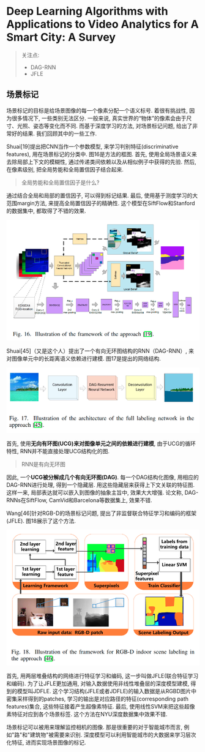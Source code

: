 # Deep Learning Algorithms with Applications to Video Analytics for A Smart City: A Survey

> 关注点:
>
> * DAG-RNN
> * JFLE

## 场景标记

场景标记的目标是给场景图像的每一个像素分配一个语义标号. 着很有挑战性, 因为很多情况下, 一些类别无法区分. 一般来说, 真实世界的“物体”的像素会由于尺寸、光照、姿态等变化而不同. 而基于深度学习的方法, 对场景标记问题, 给出了非常好的结果. 我们回顾其中的一些工作.

Shuai[19]提出把CNN当作一个参数模型, 来学习判别特征(discriminative features), 用在场景标记的分类中. 图16是方法的框图. 首先, 使用全局场景语义来去除局部上下文的模糊性, 通过传递类间依赖以及从相似例子中获得的先验. 然后, 在像素级别, 把全局势能和全局置信因子结合起来.

> 全局势能和全局置信因子是什么?

通过结合全局和局部的置信因子, 可以得到标记结果. 最后, 使用基于测度学习的大范围margin方法, 来提高全局置信因子的精确性. 这个模型在SiftFlow和Stanford的数据集中, 都取得了不错的效果.

![1544496638252](assets/1544496638252.png)

Shuai[45]（又是这个人）提出了一个有向无环图结构的RNN（DAG-RNN）, 来对图像单元中的长距离语义依赖进行建模. 图17是提出的网络结构.

![1544496899199](assets/1544496899199.png)

首先, 使用**无向有环图(UCG)来对图像单元之间的依赖进行建模**, 由于UCG的循环特性, RNN并不能直接处理UCG结构化的图.

> RNN是有向无环图

因此, 一个**UCG被分解成几个有向无环图(DAG)**. 每一个DAG结构化图像, 用相应的DAG-RNN进行处理, 得到一个隐藏层. 用这些隐藏层来获得上下文关联的特征图. 这样一来, 局部表达就可以嵌入到图像的抽象主旨中, 效果大大增强. 论文称, DAG-RNNs在SiftFlow, CamVid和Barcelona等数据集上, 效果不错.

Wang[46]针对RGB-D的场景标记问题, 提出了非监督联合特征学习和编码的框架(JFLE). 图18展示了这个方法.

![1544497285071](assets/1544497285071.png)

首先, 用两层堆叠结构的网络进行特征学习和编码, 这一步叫做JFLE(联合特征学习和编码). 为了让JFLE更加通用, 对输入数据使用非线性堆叠层的深度模型建模, 得到的模型叫JDFLE. 这个学习结构(JFLE或者JDFLE)的输入数据是从RGBD图片中密集采样得到的patches, 学习的输出是对应路径的特征(corresponding path features)集合, 这些特征接着产生超像素特征. 最后, 使用线性SVM来把这些超像素特征对应到各个场景标签. 这个方法在NYU深度数据集中效果不错.

场景标记可以被用来理解监控相机的图像. 那是很重要的对于智能城市而言, 例如"路"和"建筑物"被需要来识别. 深度模型可以利用智能城市的大数据来学习层次化特征, 进而实现场景图像的标记.
